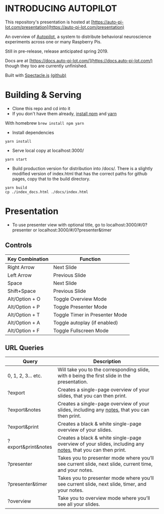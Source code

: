 # INTRODUCING AUTOPILOT

This repository's presentation is hosted at [https://auto-pi-lot.com/presentation](https://auto-pi-lot.com/presentation)

An overview of [Autopilot](https://git.io/auto-pi-lot), a system to distribute behavioral neuroscience experiments across one or many Raspberry Pis.

Still in pre-release, release anticipated spring 2019.

Docs are at [https://docs.auto-pi-lot.com/](https://docs.auto-pi-lot.com/) though they too are currently unfinished.


Built with [Spectacle.js](https://formidable.com/open-source/spectacle/) [(github)](https://github.com/FormidableLabs/spectacle)

# Building & Serving

* Clone this repo and cd into it
* If you don't have them already, [install npm](https://www.npmjs.com/get-npm) and [yarn](https://yarnpkg.com/lang/en/docs/install/#mac-stable)

 With homebrew
 `brew install npm yarn`

* Install dependencies

 `yarn install`

* Serve local copy at localhost:3000/

 `yarn start`

* Build production version for distribution into /docs/. There is a slightly modified version of index.html that has the correct paths for github pages, copy that to the build directory.

 ```
 yarn build
 cp ./index_docs.html ./docs/index.html
 ```

# Presentation

* To use presenter view with optional title, go to localhost:3000/#/0?presenter or localhost:3000/#/0?presenter&timer

## Controls


| Key Combination | Function                       |
| --------------- | ------------------------------ |
| Right Arrow     | Next Slide                     |
| Left Arrow      | Previous Slide                 |
| Space           | Next Slide                     |
| Shift+Space     | Previous Slide                 |
| Alt/Option + O  | Toggle Overview Mode           |
| Alt/Option + P  | Toggle Presenter Mode          |
| Alt/Option + T  | Toggle Timer in Presenter Mode |
| Alt/Option + A  | Toggle autoplay (if enabled)   |
| Alt/Option + F  | Toggle Fullscreen Mode         |

## URL Queries

| Query               | Description                                                                                                          |
| ------------------- | -------------------------------------------------------------------------------------------------------------------- |
| 0, 1, 2, 3... etc.  | Will take you to the corresponding slide, with `0` being the first slide in the presentation.                        |
| ?export             | Creates a single-page overview of your slides, that you can then print.                                              |
| ?export&notes       | Creates a single-page overview of your slides, including any [notes](#notes), that you can then print.               |
| ?export&print       | Creates a black & white single-page overview of your slides.                                                         |
| ?export&print&notes | Creates a black & white single-page overview of your slides, including any [notes](#notes), that you can then print. |
| ?presenter          | Takes you to presenter mode where you’ll see current slide, next slide, current time, and your notes.      |
| ?presenter&timer    | Takes you to presenter mode where you’ll see current slide, next slide, timer, and your notes.             |
| ?overview           | Take you to overview mode where you’ll see all your slides.                                                          |







